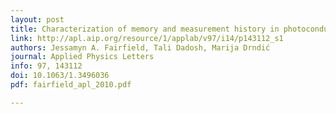 ```yaml
---
layout: post
title: Characterization of memory and measurement history in photoconductivity of nanocrystal arrays
link: http://apl.aip.org/resource/1/applab/v97/i14/p143112_s1
authors: Jessamyn A. Fairfield, Tali Dadosh, Marija Drndić
journal: Applied Physics Letters
info: 97, 143112
doi: 10.1063/1.3496036 
pdf: fairfield_apl_2010.pdf

---
```

